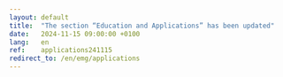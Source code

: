 ```yaml
---
layout: default
title:  "The section “Education and Applications” has been updated"
date:   2024-11-15 09:00:00 +0100
lang:   en
ref:    applications241115
redirect_to: /en/emg/applications
---
```

